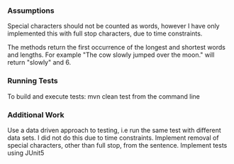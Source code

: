 ### Assumptions
Special characters should not be counted as words, however I have only implemented this with full stop characters,
due to time constraints.

The methods return the first occurrence of the longest and shortest words and lengths. 
For example "The cow slowly jumped over the moon." will return "slowly" and 6.

### Running Tests
To build and execute tests:
mvn clean test from the command line

### Additional Work
Use a data driven approach to testing, i.e run the same test with different data sets. I did not do this due to time 
constraints.
Implement removal of special characters, other than full stop, from the sentence. 
Implement tests using JUnit5